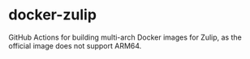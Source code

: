 # docker-zulip

GitHub Actions for building multi-arch Docker images for Zulip, as the official image does not support ARM64.

